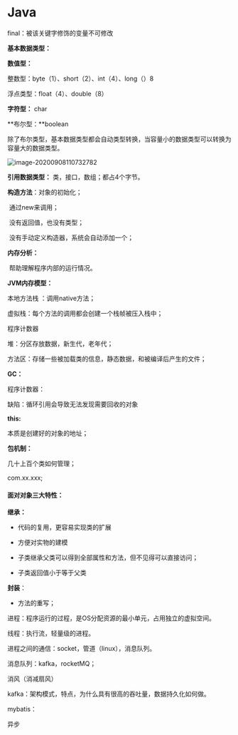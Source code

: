 # Java

final：被该关键字修饰的变量不可修改

**基本数据类型：** 

**数值型：**

整数型：byte（1）、short（2）、int（4）、long（）8

浮点类型：float（4）、double（8）

**字符型：** char

**布尔型：**boolean

除了布尔类型，基本数据类型都会自动类型转换，当容量小的数据类型可以转换为容量大的数据类型。

![image-20200908110732782](C:\Users\xiong\AppData\Roaming\Typora\typora-user-images\image-20200908110732782.png)





**引用数据类型：** 类，接口，数组；都占4个字节。



**构造方法**：对象的初始化；

​					通过new来调用；

​					没有返回值，也没有类型；

​					没有手动定义构造器，系统会自动添加一个；



**内存分析：**

​					帮助理解程序内部的运行情况。

**JVM内存模型：**

本地方法栈 ：调用native方法；

虚拟栈：每个方法的调用都会创建一个栈帧被压入栈中；

程序计数器



堆：分区存放数据，新生代，老年代；

方法区：存储一些被加载类的信息，静态数据，和被编译后产生的文件；



**GC：**

程序计数器：

缺陷：循环引用会导致无法发现需要回收的对象



**this:**

本质是创建好的对象的地址； 



**包机制：**

几十上百个类如何管理；

com.xx.xxx;



#### **面对对象三大特性：**

**继承：**

- 代码的复用，更容易实现类的扩展

- 方便对实物的建模

- 子类继承父类可以得到全部属性和方法，但不见得可以直接访问；

- 子类返回值小于等于父类

  

**封装**：

- 方法的重写；



进程：程序运行的过程，是OS分配资源的最小单元，占用独立的虚拟空间。

线程：执行流，轻量级的进程。



进程之间的通信：socket，管道（linux），消息队列。



消息队列：kafka，rocketMQ；

消风（消减扇风）

kafka：架构模式，特点，为什么具有很高的吞吐量，数据持久化如何做。

mybatis：

异步
